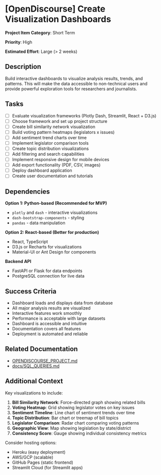 # [OpenDiscourse] Create Visualization Dashboards

**Project Item Category**: Short Term

**Priority**: High

**Estimated Effort**: Large (> 2 weeks)

## Description

Build interactive dashboards to visualize analysis results, trends, and patterns. This will make the data accessible to non-technical users and provide powerful exploration tools for researchers and journalists.

## Tasks

- [ ] Evaluate visualization frameworks (Plotly Dash, Streamlit, React + D3.js)
- [ ] Choose framework and set up project structure
- [ ] Create bill similarity network visualization
- [ ] Build voting pattern heatmaps (legislators x issues)
- [ ] Add sentiment trend charts over time
- [ ] Implement legislator comparison tools
- [ ] Create topic distribution visualizations
- [ ] Add filtering and search capabilities
- [ ] Implement responsive design for mobile devices
- [ ] Add export functionality (PDF, CSV, images)
- [ ] Deploy dashboard application
- [ ] Create user documentation and tutorials

## Dependencies

**Option 1: Python-based (Recommended for MVP)**
- `plotly` and `dash` - interactive visualizations
- `dash-bootstrap-components` - styling
- `pandas` - data manipulation

**Option 2: React-based (Better for production)**
- React, TypeScript
- D3.js or Recharts for visualizations
- Material-UI or Ant Design for components

**Backend API**
- FastAPI or Flask for data endpoints
- PostgreSQL connection for live data

## Success Criteria

- Dashboard loads and displays data from database
- All major analysis results are visualized
- Interactive features work smoothly
- Performance is acceptable with large datasets
- Dashboard is accessible and intuitive
- Documentation covers all features
- Deployment is automated and reliable

## Related Documentation

- [OPENDISCOURSE_PROJECT.md](../../OPENDISCOURSE_PROJECT.md#4-create-visualization-dashboards)
- [docs/SQL_QUERIES.md](../../docs/SQL_QUERIES.md)

## Additional Context

Key visualizations to include:
1. **Bill Similarity Network**: Force-directed graph showing related bills
2. **Voting Heatmap**: Grid showing legislator votes on key issues
3. **Sentiment Timeline**: Line chart of sentiment trends over time
4. **Topic Distribution**: Bar chart or treemap of bill topics
5. **Legislator Comparison**: Radar chart comparing voting patterns
6. **Geographic View**: Map showing legislation by state/district
7. **Consistency Score**: Gauge showing individual consistency metrics

Consider hosting options:
- Heroku (easy deployment)
- AWS/GCP (scalable)
- GitHub Pages (static frontend)
- Streamlit Cloud (for Streamlit apps)
